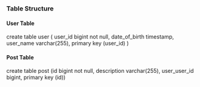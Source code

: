 ### Table Structure 
#### User Table
 create table user (
 user_id bigint not null,
 date_of_birth timestamp,
 user_name varchar(255),
 primary key (user_id)
)

#### Post Table
 create table post (id bigint not null, description varchar(255), user_user_id bigint, primary key (id))